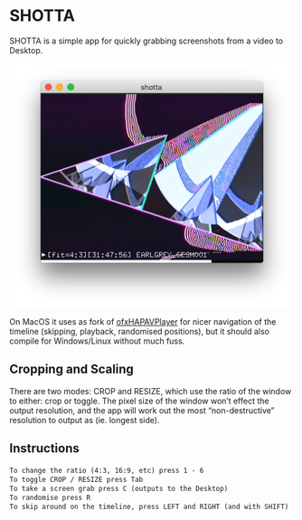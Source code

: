 # SHOTTA

SHOTTA is a simple app for quickly grabbing screenshots from a video to Desktop. 

![shotta](screen.png)

On MacOS it uses as fork of [ofxHAPAVPlayer](https://github.com/autr/ofxHAPAVPlayer) for nicer navigation of the timeline (skipping, playback, randomised positions), but it should also compile for Windows/Linux without much fuss.

## Cropping and Scaling

There are two modes: CROP and RESIZE, which use the ratio of the window to either: crop or toggle. The pixel size of the window won’t effect the output resolution, and the app will work out the most “non-destructive” resolution to output as (ie. longest side).

## Instructions

```
To change the ratio (4:3, 16:9, etc) press 1 - 6
To toggle CROP / RESIZE press Tab
To take a screen grab press C (outputs to the Desktop)
To randomise press R
To skip around on the timeline, press LEFT and RIGHT (and with SHIFT)
```
